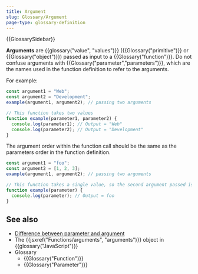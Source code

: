 ```yaml
---
title: Argument
slug: Glossary/Argument
page-type: glossary-definition
---
```


{{GlossarySidebar}}

**Arguments** are {{glossary("value", "values")}} ({{Glossary("primitive")}} or {{Glossary("object")}}) passed as input to a {{Glossary("function")}}. Do not confuse arguments with {{Glossary("parameter","parameters")}}, which are the names used in the function definition to refer to the arguments.

For example:

```js
const argument1 = "Web";
const argument2 = "Development";
example(argument1, argument2); // passing two arguments

// This function takes two values
function example(parameter1, parameter2) {
  console.log(parameter1); // Output = "Web"
  console.log(parameter2); // Output = "Development"
}
```

The argument order within the function call should be the same as the parameters order in the function definition.

```js
const argument1 = "foo";
const argument2 = [1, 2, 3];
example(argument1, argument2); // passing two arguments

// This function takes a single value, so the second argument passed is ignored
function example(parameter) {
  console.log(parameter); // Output = foo
}
```

## See also

- [Difference between parameter and argument](/en-US/docs/Glossary/Parameter#parameters_versus_arguments)
- The {{jsxref("Functions/arguments", "arguments")}} object in {{glossary("JavaScript")}}
- Glossary
  - {{Glossary("Function")}}
  - {{Glossary("Parameter")}}
